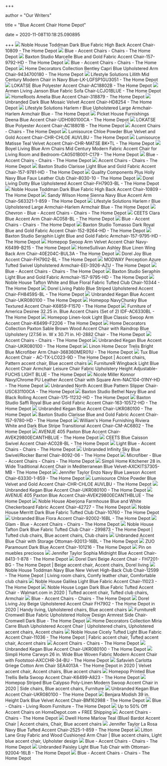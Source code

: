 +++
        
author = "Our Writers"
        
title = "Blue Accent Chair Home Depot"
        
date = 2020-11-08T10:18:25.090895
        
+++
[ ![](https://images.homedepot-static.com/productImages/d96b6644-ccc6-4035-9eee-8c251a8097ca/svn/dark-blue-noble-house-accent-chairs-10809-64_600.jpg)](https://images.homedepot-static.com/productImages/d96b6644-ccc6-4035-9eee-8c251a8097ca/svn/dark-blue-noble-house-accent-chairs-10809-64_600.jpg) Noble House Toddman Dark Blue Fabric High Back Accent Chair-10809 - The Home  Depot
[ ![](https://images.homedepot-static.com/catalog/productImages/300/05/05b55d9d-1d7d-455e-b32c-70b49c32488d_300.jpg)](https://images.homedepot-static.com/catalog/productImages/300/05/05b55d9d-1d7d-455e-b32c-70b49c32488d_300.jpg) Blue - Accent Chairs - Chairs - The Home Depot
[ ![](https://images.homedepot-static.com/productImages/9b95aaf5-9f9d-4c0b-87d8-3a6bcce01c8b/svn/blue-and-gold-baxton-studio-accent-chairs-157-9792-hd-64_600.jpg)](https://images.homedepot-static.com/productImages/9b95aaf5-9f9d-4c0b-87d8-3a6bcce01c8b/svn/blue-and-gold-baxton-studio-accent-chairs-157-9792-hd-64_600.jpg) Baxton Studio Marcelle Blue and Gold Fabric Accent Chair-157-9792-HD - The Home  Depot
[ ![](https://images.homedepot-static.com/productImages/e73528a8-50fa-4674-b6de-b32541623d5b/svn/blue-and-white-and-dark-brown-noble-house-accent-chairs-42699-64_400.jpg)](https://images.homedepot-static.com/productImages/e73528a8-50fa-4674-b6de-b32541623d5b/svn/blue-and-white-and-dark-brown-noble-house-accent-chairs-42699-64_400.jpg) Blue - Accent Chairs - Chairs - The Home Depot
[ ![](https://images.homedepot-static.com/productImages/69e6b70a-8e5e-49ca-be75-29c5a6d6e13c/svn/capri-blue-home-decorators-collection-accent-chairs-9434700180-64_600.jpg)](https://images.homedepot-static.com/productImages/69e6b70a-8e5e-49ca-be75-29c5a6d6e13c/svn/capri-blue-home-decorators-collection-accent-chairs-9434700180-64_600.jpg) Home Decorators Collection Bentley Capri Blue Upholstered Arm Chair-9434700180  - The Home Depot
[ ![](https://images.homedepot-static.com/productImages/c70c272d-8fb5-4df7-8c53-85642593c60f/svn/navy-blue-lifestyle-solutions-accent-chairs-lk-lgfsp1gu3051-64_600.jpg)](https://images.homedepot-static.com/productImages/c70c272d-8fb5-4df7-8c53-85642593c60f/svn/navy-blue-lifestyle-solutions-accent-chairs-lk-lgfsp1gu3051-64_600.jpg) Lifestyle Solutions Lillith Mid Century Modern Chair in Navy Blue-LK-LGFSP1GU3051  - The Home Depot
[ ![](https://images.homedepot-static.com/productImages/cfbc2cec-0f92-49b9-8a1a-acb001567b01/svn/blue-lokatse-accent-chairs-ac18802b-64_600.jpg)](https://images.homedepot-static.com/productImages/cfbc2cec-0f92-49b9-8a1a-acb001567b01/svn/blue-lokatse-accent-chairs-ac18802b-64_600.jpg) LOKATSE Blue Polyester Accent Chair-AC18802B - The Home Depot
[ ![](https://images.homedepot-static.com/productImages/28b7568f-2818-4d8e-8c34-cfdbb196dbe1/svn/blue-armen-living-accent-chairs-lcjo1blue-64_600.jpg)](https://images.homedepot-static.com/productImages/28b7568f-2818-4d8e-8c34-cfdbb196dbe1/svn/blue-armen-living-accent-chairs-lcjo1blue-64_600.jpg) Armen Living Janson Blue Fabric Sofa Chair-LCJO1BLUE - The Home Depot
[ ![](https://images.homedepot-static.com/productImages/f7e3d326-16e2-4013-b03d-a9abad5baf44/svn/blue-homeroots-accent-chairs-318879-64_600.jpg)](https://images.homedepot-static.com/productImages/f7e3d326-16e2-4013-b03d-a9abad5baf44/svn/blue-homeroots-accent-chairs-318879-64_600.jpg) HomeRoots Amelia Blue Accent Chair-318879 - The Home Depot
[ ![](https://images.homedepot-static.com/productImages/f9e03a8f-1aa4-4f7e-9f5d-eea209aa59d3/svn/blue-accent-chairs-hd8254-64_600.jpg)](https://images.homedepot-static.com/productImages/f9e03a8f-1aa4-4f7e-9f5d-eea209aa59d3/svn/blue-accent-chairs-hd8254-64_600.jpg) Unbranded Dark Blue Mosaic Velvet Accent Chair-HD8254 - The Home Depot
[ ![](https://images.homedepot-static.com/productImages/4dc0aec4-1815-42a7-8f11-706ae3cc0b72/svn/blue-lifestyle-solutions-accent-chairs-harlem-armchair-blue-64_600.jpg)](https://images.homedepot-static.com/productImages/4dc0aec4-1815-42a7-8f11-706ae3cc0b72/svn/blue-lifestyle-solutions-accent-chairs-harlem-armchair-blue-64_600.jpg) Lifestyle Solutions Harlem r Blue Upholstered Large Armchair-Harlem Armchair  Blue - The Home Depot
[ ![](https://images.homedepot-static.com/productImages/4568d6b8-0d59-44a3-9ee4-6175e7793ed1/svn/blue-picket-house-furnishings-accent-chairs-udh080100ca-64_600.jpg)](https://images.homedepot-static.com/productImages/4568d6b8-0d59-44a3-9ee4-6175e7793ed1/svn/blue-picket-house-furnishings-accent-chairs-udh080100ca-64_600.jpg) Picket House Furnishings Deena Blue Accent Chair-UDH080100CA - The Home  Depot
[ ![](https://images.homedepot-static.com/productImages/edcf7ba9-a519-43bc-812f-52d14302bd01/svn/blue-lokatse-accent-chairs-ac18801b-64_600.jpg)](https://images.homedepot-static.com/productImages/edcf7ba9-a519-43bc-812f-52d14302bd01/svn/blue-lokatse-accent-chairs-ac18801b-64_600.jpg) LOKATSE Blue Polyester Accent Chair-AC18801B - The Home Depot
[ ![](https://images.homedepot-static.com/productImages/83a85678-aab6-4f90-9519-71b202d04755/svn/natural-noble-house-accent-chairs-10870-64_400.jpg)](https://images.homedepot-static.com/productImages/83a85678-aab6-4f90-9519-71b202d04755/svn/natural-noble-house-accent-chairs-10870-64_400.jpg) Accent Chairs - Chairs - The Home Depot
[ ![](https://images.homedepot-static.com/productImages/67112a64-daeb-4d20-812b-8de7e0f5535d/svn/powder-blue-lumisource-accent-chairs-chr-chloe-auvlbu-64_600.jpg)](https://images.homedepot-static.com/productImages/67112a64-daeb-4d20-812b-8de7e0f5535d/svn/powder-blue-lumisource-accent-chairs-chr-chloe-auvlbu-64_600.jpg) Lumisource Chloe Powder Blue Velvet and Gold Accent Chair-CHR-CHLOE AUVLBU  - The Home Depot
[ ![](https://images.homedepot-static.com/productImages/d5e3611e-23a6-4412-aa26-75dc2c9fc933/svn/teal-lumisource-accent-chairs-chr-matse-bk-tl-a0_600.jpg)](https://images.homedepot-static.com/productImages/d5e3611e-23a6-4412-aa26-75dc2c9fc933/svn/teal-lumisource-accent-chairs-chr-matse-bk-tl-a0_600.jpg) Lumisource Matisse Teal Velvet Accent Chair-CHR-MATSE BK+TL - The Home Depot
[ ![](https://images.homedepot-static.com/productImages/16bf6916-7434-448e-b1f7-af055325c8ff/svn/blue-boyel-living-accent-chairs-ca0501b001-c179-64_600.jpg)](https://images.homedepot-static.com/productImages/16bf6916-7434-448e-b1f7-af055325c8ff/svn/blue-boyel-living-accent-chairs-ca0501b001-c179-64_600.jpg) Boyel Living Blue Arm Chairs Mid Century Modern Fabric Accent Chair for  Living Room and Bedroom-CA0501B001-C179 - The Home Depot
[ ![](https://images.homedepot-static.com/catalog/productImages/300/49/49e01906-b38b-49d8-8e4c-b3577db0e4b9_300.jpg)](https://images.homedepot-static.com/catalog/productImages/300/49/49e01906-b38b-49d8-8e4c-b3577db0e4b9_300.jpg) Blue - Accent Chairs - Chairs - The Home Depot
[ ![](https://images.homedepot-static.com/productImages/8519f55c-581c-4c00-b5fc-ff966c073f9f/svn/gold-jennifer-taylor-accent-chairs-2483-959-64_1000.jpg)](https://images.homedepot-static.com/productImages/8519f55c-581c-4c00-b5fc-ff966c073f9f/svn/gold-jennifer-taylor-accent-chairs-2483-959-64_1000.jpg) Accent Chairs - Chairs - The Home Depot
[ ![](https://images.homedepot-static.com/productImages/e2ab6c21-8299-4ecb-84ed-1f445d167c98/svn/light-blue-and-gold-baxton-studio-accent-chairs-157-9781-hd-4f_600.jpg)](https://images.homedepot-static.com/productImages/e2ab6c21-8299-4ecb-84ed-1f445d167c98/svn/light-blue-and-gold-baxton-studio-accent-chairs-157-9781-hd-4f_600.jpg) Baxton Studio Clarisse Light Blue and Gold Fabric Accent Chair-157-9781-HD  - The Home Depot
[ ![](https://images.homedepot-static.com/productImages/5e1d5387-917a-4aa8-b99b-cc152063aa99/svn/navy-quality-components-plus-accent-chairs-8030-10-64_600.jpg)](https://images.homedepot-static.com/productImages/5e1d5387-917a-4aa8-b99b-cc152063aa99/svn/navy-quality-components-plus-accent-chairs-8030-10-64_600.jpg) Quality Components Plus Holly Navy Blue Faux Leather Club Chair-8030-10 -  The Home Depot
[ ![](https://images.homedepot-static.com/productImages/2d3a3e95-7c34-41bd-841b-e0c3726e4be3/svn/blue-stripe-dorel-living-accent-chairs-fh7903-bl-64_600.jpg)](https://images.homedepot-static.com/productImages/2d3a3e95-7c34-41bd-841b-e0c3726e4be3/svn/blue-stripe-dorel-living-accent-chairs-fh7903-bl-64_600.jpg) Dorel Living Dotty Blue Upholstered Accent Chair-FH7903-BL - The Home Depot
[ ![](https://images.homedepot-static.com/productImages/106d9363-afdb-4c09-be0c-efe14e29885e/svn/dark-blue-noble-house-accent-chairs-10809-40_600.jpg)](https://images.homedepot-static.com/productImages/106d9363-afdb-4c09-be0c-efe14e29885e/svn/dark-blue-noble-house-accent-chairs-10809-40_600.jpg) Noble House Toddman Dark Blue Fabric High Back Accent Chair-10809 - The Home  Depot
[ ![](https://images.homedepot-static.com/productImages/73ff2b44-f165-45d3-86eb-812df783e26e/svn/navy-blue-velvet-sandy-wilson-home-accent-chairs-s63321-1-859-64_600.jpg)](https://images.homedepot-static.com/productImages/73ff2b44-f165-45d3-86eb-812df783e26e/svn/navy-blue-velvet-sandy-wilson-home-accent-chairs-s63321-1-859-64_600.jpg) Sandy Wilson Home Sienna Navy Blue Accent Arm Chair-S63321-1-859 - The Home  Depot
[ ![](https://images.homedepot-static.com/productImages/ae7941bb-55ad-470a-846e-66912f7deb9b/svn/blue-lifestyle-solutions-accent-chairs-harlem-armchair-blue-c3_600.jpg)](https://images.homedepot-static.com/productImages/ae7941bb-55ad-470a-846e-66912f7deb9b/svn/blue-lifestyle-solutions-accent-chairs-harlem-armchair-blue-c3_600.jpg) Lifestyle Solutions Harlem r Blue Upholstered Large Armchair-Harlem Armchair  Blue - The Home Depot
[ ![](https://images.homedepot-static.com/productImages/646ec899-2b87-49ea-b9dd-83f78e4b7f6c/svn/chevron-accent-chairs-90012-27-64_400.jpg)](https://images.homedepot-static.com/productImages/646ec899-2b87-49ea-b9dd-83f78e4b7f6c/svn/chevron-accent-chairs-90012-27-64_400.jpg) Chevron - Blue - Accent Chairs - Chairs - The Home Depot
[ ![](https://images.homedepot-static.com/productImages/6cb62518-04fb-488e-91b7-cdc99c37c23e/svn/blue-ceets-accent-chairs-ac058-bl-64_600.jpg)](https://images.homedepot-static.com/productImages/6cb62518-04fb-488e-91b7-cdc99c37c23e/svn/blue-ceets-accent-chairs-ac058-bl-64_600.jpg) CEETS Clara Blue Accent Arm Chair-AC058-BL - The Home Depot
[ ![](https://images.homedepot-static.com/catalog/productImages/300/45/455bd7f4-5b5c-457c-bdc6-3c030e8afd25_300.jpg)](https://images.homedepot-static.com/catalog/productImages/300/45/455bd7f4-5b5c-457c-bdc6-3c030e8afd25_300.jpg) Blue - Accent Chairs - Chairs - The Home Depot
[ ![](https://images.homedepot-static.com/productImages/05e52786-6e48-49e1-baf0-b5c7198ce65c/svn/dark-royal-blue-and-gold-baxton-studio-accent-chairs-152-9264-hd-40_600.jpg)](https://images.homedepot-static.com/productImages/05e52786-6e48-49e1-baf0-b5c7198ce65c/svn/dark-royal-blue-and-gold-baxton-studio-accent-chairs-152-9264-hd-40_600.jpg) Baxton Studio Tomasso Dark Royal Blue and Gold Fabric Accent Chair-152-9264-HD  - The Home Depot
[ ![](https://images.homedepot-static.com/productImages/93225eb6-8554-445a-abe3-b49efee4d1d4/svn/light-blue-and-gold-baxton-studio-accent-chairs-157-9795-hd-64_600.jpg)](https://images.homedepot-static.com/productImages/93225eb6-8554-445a-abe3-b49efee4d1d4/svn/light-blue-and-gold-baxton-studio-accent-chairs-157-9795-hd-64_600.jpg) Baxton Studio Seraphin Light Blue and Gold Fabric Armchair-157-9795-HD -  The Home Depot
[ ![](https://images.homedepot-static.com/productImages/63902713-8419-49be-9c84-a0414fb1ff5d/svn/navy-homepop-accent-chairs-k6499-b215-fa_600.jpg)](https://images.homedepot-static.com/productImages/63902713-8419-49be-9c84-a0414fb1ff5d/svn/navy-homepop-accent-chairs-k6499-b215-fa_600.jpg) Homepop Swoop Arm Velvet Accent Chair Navy-K6499-B215 - The Home Depot
[ ![](https://images.homedepot-static.com/productImages/8667ac5f-3d65-4582-8da2-6d8ed83b4dbc/svn/blue-homesullivan-accent-chairs-40e204c-bul3a-e1_600.jpg)](https://images.homedepot-static.com/productImages/8667ac5f-3d65-4582-8da2-6d8ed83b4dbc/svn/blue-homesullivan-accent-chairs-40e204c-bul3a-e1_600.jpg) HomeSullivan Ashley Blue Linen Wing Back Arm Chair-40E204C-BUL3A - The Home  Depot
[ ![](https://images.homedepot-static.com/productImages/1d90ba9f-cfcb-48cc-9cc8-677f0da3acc5/svn/blue-striped-dorel-accent-chairs-fh7902-bl-64_600.jpg)](https://images.homedepot-static.com/productImages/1d90ba9f-cfcb-48cc-9cc8-677f0da3acc5/svn/blue-striped-dorel-accent-chairs-fh7902-bl-64_600.jpg) Dorel Joy Blue Accent Chair-FH7902-BL - The Home Depot
[ ![](https://images.homedepot-static.com/productImages/44069be9-c4d7-4336-9076-7f75c6c0e04a/svn/azure-modway-accent-chairs-eei-3926-azu-64_600.jpg)](https://images.homedepot-static.com/productImages/44069be9-c4d7-4336-9076-7f75c6c0e04a/svn/azure-modway-accent-chairs-eei-3926-azu-64_600.jpg) MODWAY Perception Azure Tufted Swivel Upholstered Armchair-EEI-3926-AZU -  The Home Depot
[ ![](https://images.homedepot-static.com/productImages/50192f7d-012a-4534-a0fb-518b4edb362d/svn/navy-blue-handy-living-accent-chairs-a153119-64_400.jpg)](https://images.homedepot-static.com/productImages/50192f7d-012a-4534-a0fb-518b4edb362d/svn/navy-blue-handy-living-accent-chairs-a153119-64_400.jpg) Blue - Accent Chairs - Chairs - The Home Depot
[ ![](https://images.homedepot-static.com/productImages/7fd6fbb7-dbdb-4623-ac8f-39fc9fa20857/svn/light-blue-and-gold-baxton-studio-accent-chairs-157-9795-hd-31_600.jpg)](https://images.homedepot-static.com/productImages/7fd6fbb7-dbdb-4623-ac8f-39fc9fa20857/svn/light-blue-and-gold-baxton-studio-accent-chairs-157-9795-hd-31_600.jpg) Baxton Studio Seraphin Light Blue and Gold Fabric Armchair-157-9795-HD -  The Home Depot
[ ![](https://images.homedepot-static.com/productImages/073a56c6-7169-4d89-ae8d-43fbe11e125d/svn/blue-floral-noble-house-accent-chairs-10344-40_600.jpg)](https://images.homedepot-static.com/productImages/073a56c6-7169-4d89-ae8d-43fbe11e125d/svn/blue-floral-noble-house-accent-chairs-10344-40_600.jpg) Noble House Tafton White and Blue Floral Fabric Tufted Club Chair-10344 -  The Home Depot
[ ![](https://images.homedepot-static.com/productImages/dbe6adc1-a666-42b7-95f8-4ddcb84a10ac/svn/blue-stripe-dorel-living-accent-chairs-fh8459s-bl-64_600.jpg)](https://images.homedepot-static.com/productImages/dbe6adc1-a666-42b7-95f8-4ddcb84a10ac/svn/blue-stripe-dorel-living-accent-chairs-fh8459s-bl-64_600.jpg) Dorel Living Pablo Blue Striped Upholstered Accent Chair-FH8459S-BL - The Home  Depot
[ ![](https://images.homedepot-static.com/productImages/a524ebbe-6113-4115-b9bf-6b23b9795896/svn/blue-accent-chairs-ukr080100-31_600.jpg)](https://images.homedepot-static.com/productImages/a524ebbe-6113-4115-b9bf-6b23b9795896/svn/blue-accent-chairs-ukr080100-31_600.jpg) Unbranded Kegan Blue Accent Chair-UKR080100 - The Home Depot
[ ![](https://images.homedepot-static.com/productImages/cfbb1a08-54b0-4767-908a-51409d3ec835/svn/navy-homepop-accent-chairs-k6859-f1570-64_600.jpg)](https://images.homedepot-static.com/productImages/cfbb1a08-54b0-4767-908a-51409d3ec835/svn/navy-homepop-accent-chairs-k6859-f1570-64_600.jpg) Homepop NavyChunky Blue Textured Accent Chair-K6859-F1570 - The Home Depot
[ ![](https://images.homedepot-static.com/productImages/27f7dd98-5dbc-4539-8ec2-b251451ba9cd/svn/blue-furniture-of-america-accent-chairs-idf-ac6330bl-64_600.jpg)](https://images.homedepot-static.com/productImages/27f7dd98-5dbc-4539-8ec2-b251451ba9cd/svn/blue-furniture-of-america-accent-chairs-idf-ac6330bl-64_600.jpg) Furniture of America Desiree 32.25 in. Blue Accent Chairs (Set of 2)  IDF-AC6330BL - The Home Depot
[ ![](https://images.homedepot-static.com/productImages/a40d2049-3004-4673-a74a-6f6c2889ff2a/svn/light-blue-homepop-accent-chairs-k6499-f2206-44_600.jpg)](https://images.homedepot-static.com/productImages/a40d2049-3004-4673-a74a-6f6c2889ff2a/svn/light-blue-homepop-accent-chairs-k6499-f2206-44_600.jpg) Homepop Linen-look Light Blue Classic Swoop Arm Accent Chair-K6499-F2206 -  The Home Depot
[ ![](https://images.homedepot-static.com/productImages/b54d0f58-cf3f-470e-b1ec-c738d4a1cbd4/svn/raindrop-blue-home-decorators-collection-accent-chairs-2882-chair-64_600.jpg)](https://images.homedepot-static.com/productImages/b54d0f58-cf3f-470e-b1ec-c738d4a1cbd4/svn/raindrop-blue-home-decorators-collection-accent-chairs-2882-chair-64_600.jpg) Home Decorators Collection Paxton Sable Brown Wood Accent Chair with  Raindrop Blue Upholstery (27.56 in. W x 30.71 in. H)-2882 Chair - The Home  Depot
[ ![](https://images.homedepot-static.com/productImages/66523961-3ae5-40f1-acde-b04c8d9fcca0/svn/white-and-blue-noble-house-accent-chairs-11808-64_400.jpg)](https://images.homedepot-static.com/productImages/66523961-3ae5-40f1-acde-b04c8d9fcca0/svn/white-and-blue-noble-house-accent-chairs-11808-64_400.jpg) Accent Chairs - Chairs - The Home Depot
[ ![](https://images.homedepot-static.com/productImages/1b8b6b21-882f-4a0b-b817-7f9b8233db9b/svn/slate-with-distressed-base-accent-chairs-uaz542100g-64_600.jpg)](https://images.homedepot-static.com/productImages/1b8b6b21-882f-4a0b-b817-7f9b8233db9b/svn/slate-with-distressed-base-accent-chairs-uaz542100g-64_600.jpg) Unbranded Kegan Blue Accent Chair-UKR080100 - The Home Depot
[ ![](https://images.homedepot-static.com/productImages/a8e3d427-89b3-4f5c-a12f-189609be1abe/svn/blue-linon-home-decor-accent-chairs-368360mer01u-64_600.jpg)](https://images.homedepot-static.com/productImages/a8e3d427-89b3-4f5c-a12f-189609be1abe/svn/blue-linon-home-decor-accent-chairs-368360mer01u-64_600.jpg) Linon Home Decor Trelis Bright Blue Microfiber Arm Chair-368360MER01U - The Home  Depot
[ ![](https://i.pinimg.com/474x/55/d8/f0/55d8f04edf843a3ceac0ffecc74409a9.jpg)](https://i.pinimg.com/474x/55/d8/f0/55d8f04edf843a3ceac0ffecc74409a9.jpg) Tux Blue Accent Chair - AC-TX-LC023-9D - The Home Depot | Accent chairs,  Pattern accent chair, Blue accent chairs
[ ![](https://images.homedepot-static.com/productImages/55fa59b6-c605-4938-8bde-e891679f9c81/svn/blue-furniturer-accent-chairs-fuchs-light-blue-64_600.jpg)](https://images.homedepot-static.com/productImages/55fa59b6-c605-4938-8bde-e891679f9c81/svn/blue-furniturer-accent-chairs-fuchs-light-blue-64_600.jpg) FurnitureR Wingback Light Blue Accent Chair Armchair Leisure Chair Fabric  Upholstery Height Adjustable-FUCHS LIGHT BLUE - The Home Depot
[ ![](https://images.homedepot-static.com/productImages/0417aff5-c6b1-42bd-b627-d52089c360de/svn/navy-chrome-pu-leather-nicole-miller-accent-chairs-nac104-01ny-hd-31_600.jpg)](https://images.homedepot-static.com/productImages/0417aff5-c6b1-42bd-b627-d52089c360de/svn/navy-chrome-pu-leather-nicole-miller-accent-chairs-nac104-01ny-hd-31_600.jpg) Nicole Miller Konnor Navy/Chrome PU Leather Accent Chair with Square  Arm-NAC104-01NY-HD - The Home Depot
[ ![](https://images.homedepot-static.com/productImages/e1dfd4ea-f9b6-4ec5-9d59-e9d5b74911da/svn/blue-accent-chairs-usc631100ca-64_600.jpg)](https://images.homedepot-static.com/productImages/e1dfd4ea-f9b6-4ec5-9d59-e9d5b74911da/svn/blue-accent-chairs-usc631100ca-64_600.jpg) Unbranded North Accent Blue Pattern Slipper Chair-USC631100CA - The Home  Depot
[ ![](https://images.homedepot-static.com/productImages/97678237-37fe-48d9-8d4f-582d1f8b9032/svn/navy-blue-and-black-baxton-studio-accent-chairs-175-11232-hd-e1_600.jpg)](https://images.homedepot-static.com/productImages/97678237-37fe-48d9-8d4f-582d1f8b9032/svn/navy-blue-and-black-baxton-studio-accent-chairs-175-11232-hd-e1_600.jpg) Baxton Studio Bethel Navy Blue and Black Rolling Accent Chair-175-11232-HD  - The Home Depot
[ ![](https://images.homedepot-static.com/productImages/fd31844b-2720-41ef-b53f-f011479365e4/svn/royal-blue-and-gold-baxton-studio-accent-chairs-163-10572-hd-64_600.jpg)](https://images.homedepot-static.com/productImages/fd31844b-2720-41ef-b53f-f011479365e4/svn/royal-blue-and-gold-baxton-studio-accent-chairs-163-10572-hd-64_600.jpg) Baxton Studio Saffi Royal Blue and Gold Fabric Accent Chair-163-10572-HD -  The Home Depot
[ ![](https://images.homedepot-static.com/productImages/5b1e3728-f40e-40b3-93e6-34c06314fcbd/svn/blue-accent-chairs-ukr080100-76_600.jpg)](https://images.homedepot-static.com/productImages/5b1e3728-f40e-40b3-93e6-34c06314fcbd/svn/blue-accent-chairs-ukr080100-76_600.jpg) Unbranded Kegan Blue Accent Chair-UKR080100 - The Home Depot
[ ![](https://images.homedepot-static.com/productImages/455fb251-468e-4ab4-84fb-7844d359124e/svn/blue-and-gold-baxton-studio-accent-chairs-157-9780-hd-64_600.jpg)](https://images.homedepot-static.com/productImages/455fb251-468e-4ab4-84fb-7844d359124e/svn/blue-and-gold-baxton-studio-accent-chairs-157-9780-hd-64_600.jpg) Baxton Studio Clarisse Blue and Gold Fabric Accent Chair-157-9780-HD - The Home  Depot
[ ![](https://images.homedepot-static.com/productImages/10d15235-aca9-4189-b114-7c28a6eb51c2/svn/finish-accent-chairs-cm-ac6802-64_600.jpg)](https://images.homedepot-static.com/productImages/10d15235-aca9-4189-b114-7c28a6eb51c2/svn/finish-accent-chairs-cm-ac6802-64_600.jpg) William's Home Furnishing Riviera White and Dark Blue Stripe Transitional Accent  Chair-CM-AC6802 - The Home Depot
[ ![](https://images.homedepot-static.com/productImages/93fed4aa-6721-44d6-be95-ce018d55b1de/svn/blue-avenue-405-accent-chairs-avek29800ecanthblue-64_600.jpg)](https://images.homedepot-static.com/productImages/93fed4aa-6721-44d6-be95-ce018d55b1de/svn/blue-avenue-405-accent-chairs-avek29800ecanthblue-64_600.jpg) AVENUE 405 Paxton Blue Accent Chair-AVEK29800ECANTHBLUE - The Home Depot
[ ![](https://images.homedepot-static.com/productImages/f3f764a8-2740-4261-a9a7-38f1b632e846/svn/blue-ceets-accent-chairs-ac028-bl-64_600.jpg)](https://images.homedepot-static.com/productImages/f3f764a8-2740-4261-a9a7-38f1b632e846/svn/blue-ceets-accent-chairs-ac028-bl-64_600.jpg) CEETS Blue Caisson Swivel Accent Chair-AC028-BL - The Home Depot
[ ![](https://images.homedepot-static.com/productImages/cb960177-78cc-4088-a522-12f76c4b27df/svn/light-blue-furniturer-accent-chairs-cromwell-light-green-64_400.jpg)](https://images.homedepot-static.com/productImages/cb960177-78cc-4088-a522-12f76c4b27df/svn/light-blue-furniturer-accent-chairs-cromwell-light-green-64_400.jpg) Light Blue - Accent Chairs - Chairs - The Home Depot
[ ![](https://images.homedepot-static.com/productImages/d32a912e-7615-464d-a641-861c80ea26fc/svn/sky-blue-accent-chairs-8092-06-64_600.jpg)](https://images.homedepot-static.com/productImages/d32a912e-7615-464d-a641-861c80ea26fc/svn/sky-blue-accent-chairs-8092-06-64_600.jpg) Unbranded Infinity Sky Blue Swivel/Rocker Barrel Chair-8092-06 - The Home  Depot
[ ![](https://images.homedepot-static.com/productImages/ba8110fe-1234-4704-a426-d53bb9ffc5a2/svn/navy-blue-black-accent-chairs-66020-64_400.jpg)](https://images.homedepot-static.com/productImages/ba8110fe-1234-4704-a426-d53bb9ffc5a2/svn/navy-blue-black-accent-chairs-66020-64_400.jpg) Microfiber - Blue - Accent Chairs - Chairs - The Home Depot
[ ![](https://images.homedepot-static.com/productImages/5a06b179-0f24-40f9-90fa-01d7dca0e54b/svn/mediterranean-blue-simpli-home-accent-chairs-axckits7305-mb-64_600.jpg)](https://images.homedepot-static.com/productImages/5a06b179-0f24-40f9-90fa-01d7dca0e54b/svn/mediterranean-blue-simpli-home-accent-chairs-axckits7305-mb-64_600.jpg) Simpli Home Kitchener 28 in. Wide Traditional Accent Chair in Mediterranean  Blue Velvet-AXCKITS7305-MB - The Home Depot
[ ![](https://images.homedepot-static.com/productImages/2ae5429d-a6ad-4239-ad31-fa54c6ec6ca9/svn/navy-blue-jennifer-taylor-accent-chairs-63330-1-859-c3_600.jpg)](https://images.homedepot-static.com/productImages/2ae5429d-a6ad-4239-ad31-fa54c6ec6ca9/svn/navy-blue-jennifer-taylor-accent-chairs-63330-1-859-c3_600.jpg) Jennifer Taylor Enzo Navy Blue Lawson Accent Chair-63330-1-859 - The Home  Depot
[ ![](https://images.homedepot-static.com/productImages/df80a374-eca8-47fb-94dd-a86a10026475/svn/powder-blue-lumisource-accent-chairs-chr-chloe-auvlbu-31_600.jpg)](https://images.homedepot-static.com/productImages/df80a374-eca8-47fb-94dd-a86a10026475/svn/powder-blue-lumisource-accent-chairs-chr-chloe-auvlbu-31_600.jpg) Lumisource Chloe Powder Blue Velvet and Gold Accent Chair-CHR-CHLOE AUVLBU  - The Home Depot
[ ![](https://images.homedepot-static.com/productImages/6658fd97-d7d0-4a57-8fd5-de05caf0ad41/svn/blue-accent-chairs-ukr080100-44_600.jpg)](https://images.homedepot-static.com/productImages/6658fd97-d7d0-4a57-8fd5-de05caf0ad41/svn/blue-accent-chairs-ukr080100-44_600.jpg) Unbranded Kegan Blue Accent Chair-UKR080100 - The Home Depot
[ ![](https://images.homedepot-static.com/productImages/b62986d7-271b-4763-827d-0c340b8342dd/svn/blue-avenue-405-accent-chairs-avek29800ecanthblue-40_600.jpg)](https://images.homedepot-static.com/productImages/b62986d7-271b-4763-827d-0c340b8342dd/svn/blue-avenue-405-accent-chairs-avek29800ecanthblue-40_600.jpg) AVENUE 405 Paxton Blue Accent Chair-AVEK29800ECANTHBLUE - The Home Depot
[ ![](https://images.homedepot-static.com/productImages/d92c5ce4-7a64-4e57-8a9b-ec35b0fcbbc8/svn/blue-and-white-matte-black-noble-house-accent-chairs-42727-64_600.jpg)](https://images.homedepot-static.com/productImages/d92c5ce4-7a64-4e57-8a9b-ec35b0fcbbc8/svn/blue-and-white-matte-black-noble-house-accent-chairs-42727-64_600.jpg) Noble House Aberjona Farmhouse Blue and White Checkerboard Fabric Accent  Chair-42727 - The Home Depot
[ ![](https://images.homedepot-static.com/productImages/05b55d9d-1d7d-455e-b32c-70b49c32488d/svn/dark-blue-noble-house-accent-chairs-10760-64_600.jpg)](https://images.homedepot-static.com/productImages/05b55d9d-1d7d-455e-b32c-70b49c32488d/svn/dark-blue-noble-house-accent-chairs-10760-64_600.jpg) Noble House Merritt Dark Blue Fabric Tufted Club Chair-10760 - The Home  Depot
[ ![](https://images.homedepot-static.com/productImages/c1107f2e-dd80-4967-ac6a-7bd4fde388c4/svn/blue-accent-chairs-92002-16bl-64_600.jpg)](https://images.homedepot-static.com/productImages/c1107f2e-dd80-4967-ac6a-7bd4fde388c4/svn/blue-accent-chairs-92002-16bl-64_600.jpg) Unbranded Blue Flora Accent Chair-92002-16BL - The Home Depot
[ ![](https://images.homedepot-static.com/productImages/0662929e-50c7-4383-ad56-71a878538faf/svn/aqua-furniture-of-america-accent-chairs-idi-8091-64_1000.jpg)](https://images.homedepot-static.com/productImages/0662929e-50c7-4383-ad56-71a878538faf/svn/aqua-furniture-of-america-accent-chairs-idi-8091-64_1000.jpg) Glam - Blue - Accent Chairs - Chairs - The Home Depot
[ ![](https://i.pinimg.com/474x/35/96/f1/3596f1aad1486ab9c233cb564e7f6bc6.jpg)](https://i.pinimg.com/474x/35/96/f1/3596f1aad1486ab9c233cb564e7f6bc6.jpg) Noble House Tafton Dark Blue Fabric Tufted Club Chair - 299873 - The Home  Depot | Tufted club chairs, Blue accent chairs, Club chairs
[ ![](https://images.homedepot-static.com/productImages/37c899a0-f669-4bee-87c6-8a11798eaaf8/svn/blue-accent-chairs-92013-16bl-64_600.jpg)](https://images.homedepot-static.com/productImages/37c899a0-f669-4bee-87c6-8a11798eaaf8/svn/blue-accent-chairs-92013-16bl-64_600.jpg) Unbranded Accent Blue Chair with Storage Ottoman-92013-16BL - The Home Depot
[ ![](https://images.homedepot-static.com/productImages/eb73143a-235d-40b8-b027-d23bb3c8fe49/svn/dark-blue-zuo-accent-chairs-101216-1f_600.jpg)](https://images.homedepot-static.com/productImages/eb73143a-235d-40b8-b027-d23bb3c8fe49/svn/dark-blue-zuo-accent-chairs-101216-1f_600.jpg) ZUO Paramount Dark Blue Accent Chair-101216 - The Home Depot
[ ![](https://i.pinimg.com/474x/83/63/51/836351db6d8670ef129526f1e2d93cf7.jpg)](https://i.pinimg.com/474x/83/63/51/836351db6d8670ef129526f1e2d93cf7.jpg) Pin on muebles preciosos
[ ![](https://images.homedepot-static.com/productImages/7d3e228d-7867-449b-b267-76af6ff07a6a/svn/midnight-blue-jennifer-taylor-accent-chairs-8413-1-878-64_600.jpg)](https://images.homedepot-static.com/productImages/7d3e228d-7867-449b-b267-76af6ff07a6a/svn/midnight-blue-jennifer-taylor-accent-chairs-8413-1-878-64_600.jpg) Jennifer Taylor Sophia Midnight Blue Accent Chair-8413-1-878 - The Home  Depot
[ ![](https://i.pinimg.com/originals/24/96/10/24961069b4d759f7087b3a3141fcda7e.jpg)](https://i.pinimg.com/originals/24/96/10/24961069b4d759f7087b3a3141fcda7e.jpg) Dorel Dani Beige Accent Chair - FH7201-BG - The Home Depot | Beige accent  chair, Accent chairs, Dorel living
[ ![](https://i.pinimg.com/originals/c0/0e/bc/c00ebc80c2ff29173902e86997292255.jpg)](https://i.pinimg.com/originals/c0/0e/bc/c00ebc80c2ff29173902e86997292255.jpg) Noble House Toddman Navy Blue New Velvet High-Back Club Chair-12599 - The Home  Depot | Living room chairs, Comfy leather chair, Comfortable club chairs
[ ![](https://images.homedepot-static.com/productImages/77931b87-0321-4e54-ae68-80bdf15fba6e/svn/light-blue-noble-house-accent-chairs-11023-64_600.jpg)](https://images.homedepot-static.com/productImages/77931b87-0321-4e54-ae68-80bdf15fba6e/svn/light-blue-noble-house-accent-chairs-11023-64_600.jpg) Noble House Galilea Light Blue Fabric Accent Chair-11023 - The Home Depot
[ ![](https://i.pinimg.com/474x/a3/48/b7/a348b7eb8c90a6af2e528a1ec0c0710c.jpg)](https://i.pinimg.com/474x/a3/48/b7/a348b7eb8c90a6af2e528a1ec0c0710c.jpg) Noble House Logan Dark Blue Fabric Tufted Accent Chair - Walmart.com in  2020 | Tufted accent chair, Tufted club chairs, Armchair
[ ![](https://images.homedepot-static.com/productImages/487107c5-583b-4f5c-a964-fb1b8ba74a41/svn/navy-and-blue-noble-house-accent-chairs-66888-64_400.jpg)](https://images.homedepot-static.com/productImages/487107c5-583b-4f5c-a964-fb1b8ba74a41/svn/navy-and-blue-noble-house-accent-chairs-66888-64_400.jpg) Blue - Accent Chairs - Chairs - The Home Depot
[ ![](https://i.pinimg.com/474x/39/a6/dd/39a6dda27c4995b030e6e87eccb69df5.jpg)](https://i.pinimg.com/474x/39/a6/dd/39a6dda27c4995b030e6e87eccb69df5.jpg) Dorel Living Joy Beige Upholstered Accent Chair FH7902 - The Home Depot in  2020 | Handy living, Upholstered chairs, Blue accent chairs
[ ![](https://images.homedepot-static.com/productImages/387fe680-332d-4496-947f-cf2719245040/svn/blue-fabric-furniturer-accent-chairs-cromwell-dark-blue-64_600.jpg)](https://images.homedepot-static.com/productImages/387fe680-332d-4496-947f-cf2719245040/svn/blue-fabric-furniturer-accent-chairs-cromwell-dark-blue-64_600.jpg) FurnitureR Cromwell Blue Fabric Upholstered Hollow Design Armrest Side Chair-Cromwell  Dark Blue - The Home Depot
[ ![](https://i.pinimg.com/originals/7f/68/5a/7f685aca33071aef118134c8080f84d4.jpg)](https://i.pinimg.com/originals/7f/68/5a/7f685aca33071aef118134c8080f84d4.jpg) Home Decorators Collection Miria Carre Blush Upholstered Accent Chair |  Upholstered chairs, Upholstered accent chairs, Accent chairs
[ ![](https://i.pinimg.com/originals/92/bb/a8/92bba811385fa09ca61f050283c74b37.jpg)](https://i.pinimg.com/originals/92/bb/a8/92bba811385fa09ca61f050283c74b37.jpg) Noble House Cicely Tufted Light Blue Fabric Accent Chair-11036 - The Home  Depot | Fabric accent chair, Tufted accent chair, Accent chairs
[ ![](https://images.homedepot-static.com/productImages/420264ba-9452-47ed-8f38-765348c5c2b2/svn/brown-lifestyle-solutions-accent-chairs-cchrfks1m26brra-64_600.jpg)](https://images.homedepot-static.com/productImages/420264ba-9452-47ed-8f38-765348c5c2b2/svn/brown-lifestyle-solutions-accent-chairs-cchrfks1m26brra-64_600.jpg) Accent Chairs - Chairs - The Home Depot
[ ![](https://images.homedepot-static.com/productImages/2b3da95a-bc6c-4518-ae1f-9ba1310903a7/svn/blue-accent-chairs-ukr080100-4f_600.jpg)](https://images.homedepot-static.com/productImages/2b3da95a-bc6c-4518-ae1f-9ba1310903a7/svn/blue-accent-chairs-ukr080100-4f_600.jpg) Unbranded Kegan Blue Accent Chair-UKR080100 - The Home Depot
[ ![](https://images.homedepot-static.com/productImages/3affcdd5-bb5b-408e-b6c4-60ac1bd913a7/svn/blue-simpli-home-accent-chairs-axcchr-34-bu-64_600.jpg)](https://images.homedepot-static.com/productImages/3affcdd5-bb5b-408e-b6c4-60ac1bd913a7/svn/blue-simpli-home-accent-chairs-axcchr-34-bu-64_600.jpg) Simpli Home Carwyn 26 in. Wide Blue Woven Fabric Modern Accent Chair with  Footstool-AXCCHR-34-BU - The Home Depot
[ ![](https://i.pinimg.com/474x/cf/28/74/cf2874b8d7228064ee46cb4421f3946e.jpg)](https://i.pinimg.com/474x/cf/28/74/cf2874b8d7228064ee46cb4421f3946e.jpg) Safavieh Carlotta Griege Cotton Arm Chair SEA4013A - The Home Depot in 2020  | Velvet accent chair, Accent chairs, Blue accent chairs
[ ![](https://images.homedepot-static.com/productImages/078c4027-3af3-44a9-9e98-c39bc63aec37/svn/blue-and-white-homepop-accent-chairs-k6499-a823-64_1000.jpg)](https://images.homedepot-static.com/productImages/078c4027-3af3-44a9-9e98-c39bc63aec37/svn/blue-and-white-homepop-accent-chairs-k6499-a823-64_1000.jpg) Homepop Printed Blue Trellis Bella Swoop Accent Chair-K6499-A823 - The Home  Depot
[ ![](https://i.pinimg.com/originals/68/2e/42/682e423210d4820d25192c6bc6189809.jpg)](https://i.pinimg.com/originals/68/2e/42/682e423210d4820d25192c6bc6189809.jpg) Homepop Striped Blue Calypso Poly-Linen Modern Swoop Accent Chair in 2020 |  Side chairs, Blue accent chairs, Furniture
[ ![](https://images.homedepot-static.com/productImages/1b7cebd8-25a4-47c8-a4a5-ade456da06e3/svn/blue-accent-chairs-ukr080100-fa_600.jpg)](https://images.homedepot-static.com/productImages/1b7cebd8-25a4-47c8-a4a5-ade456da06e3/svn/blue-accent-chairs-ukr080100-fa_600.jpg) Unbranded Kegan Blue Accent Chair-UKR080100 - The Home Depot
[ ![](https://images.homedepot-static.com/productImages/1e8edf0b-3d75-4f52-a9e8-74007c131db3/svn/dark-blue-benjara-accent-chairs-bm162988-e1_600.jpg)](https://images.homedepot-static.com/productImages/1e8edf0b-3d75-4f52-a9e8-74007c131db3/svn/dark-blue-benjara-accent-chairs-bm162988-e1_600.jpg) Benjara Modish 39 in. Height Dark Blue Velvet Accent Chair-BM162988 - The Home  Depot
[ ![](https://images.homedepot-static.com/productImages/4b633d62-7d7e-4180-86a5-1fe809bed521/svn/blue-gray-good-gracious-recliners-r9752d222-64_400.jpg)](https://images.homedepot-static.com/productImages/4b633d62-7d7e-4180-86a5-1fe809bed521/svn/blue-gray-good-gracious-recliners-r9752d222-64_400.jpg) Blue - Chairs - Living Room Furniture - The Home Depot
[ ![](https://hip2save.com/wp-content/uploads/2020/09/blue-accent-chair.jpg?resize=1000%2C1000&strip=all)](https://hip2save.com/wp-content/uploads/2020/09/blue-accent-chair.jpg?resize=1000%2C1000&strip=all) Up to 50% Off Accent Chairs on HomeDepot.com + FREE Shipping
[ ![](https://images.homedepot-static.com/productImages/715ad4ce-7331-4677-9ecb-72505d1ddf9f/svn/black-osp-home-furnishings-accent-chairs-bf25292-bk-64_400.jpg)](https://images.homedepot-static.com/productImages/715ad4ce-7331-4677-9ecb-72505d1ddf9f/svn/black-osp-home-furnishings-accent-chairs-bf25292-bk-64_400.jpg) Accent Chairs - Chairs - The Home Depot
[ ![](https://i.pinimg.com/originals/96/ed/d3/96edd3a076b4fde800355451f562de30.jpg)](https://i.pinimg.com/originals/96/ed/d3/96edd3a076b4fde800355451f562de30.jpg) Dwell Home Marlow Teal (Blue) Bardot Accent Chair | Accent chairs, Chair, Blue  accent chairs
[ ![](https://images.homedepot-static.com/productImages/e46704fe-55a4-4d29-b730-979fc22c6fa4/svn/navy-blue-jennifer-taylor-accent-chairs-2525-1-859-64_600.jpg)](https://images.homedepot-static.com/productImages/e46704fe-55a4-4d29-b730-979fc22c6fa4/svn/navy-blue-jennifer-taylor-accent-chairs-2525-1-859-64_600.jpg) Jennifer Taylor La Rosa Navy Blue Tufted Accent Chair-2525-1-859 - The Home  Depot
[ ![](https://i.pinimg.com/originals/f6/03/70/f60370236cc66864daab89ed89ad39cb.jpg)](https://i.pinimg.com/originals/f6/03/70/f60370236cc66864daab89ed89ad39cb.jpg) Litton Lane Gray Fabric and Wood Cushioned Arm Chair | Blue accent chairs,  Light blue accent chair, Upholster design
[ ![](https://images.homedepot-static.com/productImages/55ca8fe1-72e3-4320-b882-a2eb150dcf65/svn/navy-jayden-creation-accent-chairs-hm1126-navy-s2-64_400.jpg)](https://images.homedepot-static.com/productImages/55ca8fe1-72e3-4320-b882-a2eb150dcf65/svn/navy-jayden-creation-accent-chairs-hm1126-navy-s2-64_400.jpg) Blue - Accent Chairs - Chairs - The Home Depot
[ ![](https://images.homedepot-static.com/productImages/a35cfb79-82f7-466d-95ac-fcdc0426a45c/svn/light-blue-accent-chairs-92004-16lb-64_600.jpg)](https://images.homedepot-static.com/productImages/a35cfb79-82f7-466d-95ac-fcdc0426a45c/svn/light-blue-accent-chairs-92004-16lb-64_600.jpg) Unbranded Paisley Light Blue Tub Chair with Ottoman-92004-16LB - The Home  Depot
[ ![](https://images.homedepot-static.com/productImages/bd26d677-ebdb-49c7-9464-ce87ee35dc86/svn/navy-jayden-creation-accent-chairs-ma3288-navy-s2-64_400.jpg)](https://images.homedepot-static.com/productImages/bd26d677-ebdb-49c7-9464-ce87ee35dc86/svn/navy-jayden-creation-accent-chairs-ma3288-navy-s2-64_400.jpg) Blue - Accent Chairs - Chairs - The Home Depot
